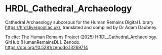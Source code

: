 # HRDL_Cathedral_Archaeology
Cathedral Archaeology subcorpus for the Human Remains Digital Library <https://hrdl.liverpool.ac.uk/>, translated and compiled by Dr Adam Daubney.

To cite: The Human Remains Project (2025) HRDL_Cathedral_Archaeology. GitHub [HumanRemainsDL]. Zenodo. https://doi.org/10.5281/zenodo.13269714
